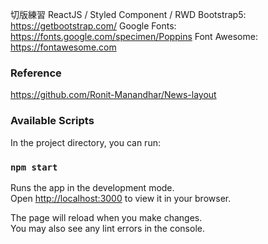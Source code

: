 切版練習
ReactJS / Styled Component / RWD
Bootstrap5: https://getbootstrap.com/
Google Fonts: https://fonts.google.com/specimen/Poppins
Font Awesome: https://fontawesome.com

### Reference
https://github.com/Ronit-Manandhar/News-layout

### Available Scripts

In the project directory, you can run:

### `npm start`

Runs the app in the development mode.\
Open [http://localhost:3000](http://localhost:3000) to view it in your browser.

The page will reload when you make changes.\
You may also see any lint errors in the console.